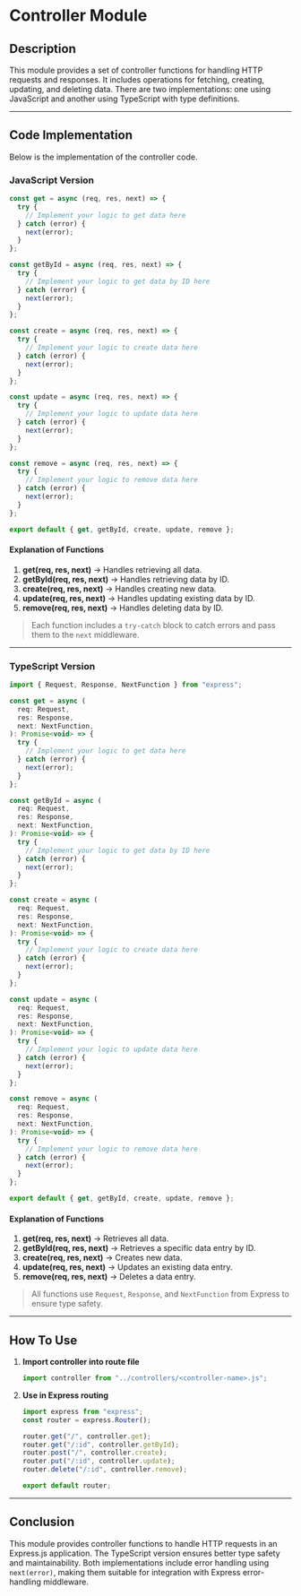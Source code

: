 # Controller Module

## Description

This module provides a set of controller functions for handling HTTP requests and responses. It includes operations for fetching, creating, updating, and deleting data. There are two implementations: one using JavaScript and another using TypeScript with type definitions.

---

## Code Implementation

Below is the implementation of the controller code.

### JavaScript Version

```javascript
const get = async (req, res, next) => {
  try {
    // Implement your logic to get data here
  } catch (error) {
    next(error);
  }
};

const getById = async (req, res, next) => {
  try {
    // Implement your logic to get data by ID here
  } catch (error) {
    next(error);
  }
};

const create = async (req, res, next) => {
  try {
    // Implement your logic to create data here
  } catch (error) {
    next(error);
  }
};

const update = async (req, res, next) => {
  try {
    // Implement your logic to update data here
  } catch (error) {
    next(error);
  }
};

const remove = async (req, res, next) => {
  try {
    // Implement your logic to remove data here
  } catch (error) {
    next(error);
  }
};

export default { get, getById, create, update, remove };
```

#### Explanation of Functions

1. **get(req, res, next)** → Handles retrieving all data.
2. **getById(req, res, next)** → Handles retrieving data by ID.
3. **create(req, res, next)** → Handles creating new data.
4. **update(req, res, next)** → Handles updating existing data by ID.
5. **remove(req, res, next)** → Handles deleting data by ID.

> Each function includes a `try-catch` block to catch errors and pass them to the `next` middleware.

---

### TypeScript Version

```javascript
import { Request, Response, NextFunction } from "express";

const get = async (
  req: Request,
  res: Response,
  next: NextFunction,
): Promise<void> => {
  try {
    // Implement your logic to get data here
  } catch (error) {
    next(error);
  }
};

const getById = async (
  req: Request,
  res: Response,
  next: NextFunction,
): Promise<void> => {
  try {
    // Implement your logic to get data by ID here
  } catch (error) {
    next(error);
  }
};

const create = async (
  req: Request,
  res: Response,
  next: NextFunction,
): Promise<void> => {
  try {
    // Implement your logic to create data here
  } catch (error) {
    next(error);
  }
};

const update = async (
  req: Request,
  res: Response,
  next: NextFunction,
): Promise<void> => {
  try {
    // Implement your logic to update data here
  } catch (error) {
    next(error);
  }
};

const remove = async (
  req: Request,
  res: Response,
  next: NextFunction,
): Promise<void> => {
  try {
    // Implement your logic to remove data here
  } catch (error) {
    next(error);
  }
};

export default { get, getById, create, update, remove };
```

#### Explanation of Functions

1. **get(req, res, next)** → Retrieves all data.
2. **getById(req, res, next)** → Retrieves a specific data entry by ID.
3. **create(req, res, next)** → Creates new data.
4. **update(req, res, next)** → Updates an existing data entry.
5. **remove(req, res, next)** → Deletes a data entry.

> All functions use `Request`, `Response`, and `NextFunction` from Express to ensure type safety.

---

## How To Use

1. **Import controller into route file**
   ```javascript
   import controller from "../controllers/<controller-name>.js";
   ```
2. **Use in Express routing**

   ```javascript
   import express from "express";
   const router = express.Router();

   router.get("/", controller.get);
   router.get("/:id", controller.getById);
   router.post("/", controller.create);
   router.put("/:id", controller.update);
   router.delete("/:id", controller.remove);

   export default router;
   ```

---

## Conclusion

This module provides controller functions to handle HTTP requests in an Express.js application. The TypeScript version ensures better type safety and maintainability. Both implementations include error handling using `next(error)`, making them suitable for integration with Express error-handling middleware.
